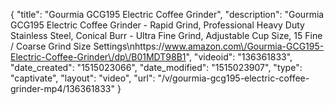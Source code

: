 {
    "title": "Gourmia GCG195 Electric Coffee Grinder",
    "description": "Gourmia GCG195 Electric Coffee Grinder - Rapid Grind, Professional Heavy Duty Stainless Steel, Conical Burr - Ultra Fine Grind, Adjustable Cup Size, 15 Fine \/ Coarse Grind Size Settings\nhttps:\/\/www.amazon.com\/Gourmia-GCG195-Electric-Coffee-Grinder\/dp\/B01MDT98B1",
    "videoid": "136361833",
    "date_created": "1515023066",
    "date_modified": "1515023907",
    "type": "captivate",
    "layout": "video",
    "url": "\/v\/gourmia-gcg195-electric-coffee-grinder-mp4\/136361833"
}